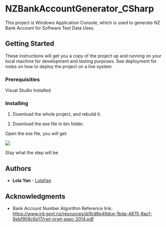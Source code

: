 # NZBankAccountGenerator_CSharp 

This project is Windows Application Console, which is used to generate NZ Bank Account for Software Test Data Uses.

## Getting Started

These instructions will get you a copy of the project up and running on your local machine for development and testing purposes. See deployment for notes on how to deploy the project on a live system.

### Prerequisities

Visual Studio Installed


### Installing

1. Download the whole project, and rebuild it.

2. Download the exe file in bin folder.

Open the exe file, you will get:
<p align="left">
  <img src="https://github.com/LolaYan/img/blob/master/NZ%20Bank%20Generator.JPG"/>
</p>
Stay what the step will be


## Authors

* **Lola Yan** - [LolaYan](https://github.com/LolaYan)



## Acknowledgments

* Bank Account Number Algorithm Reference link: https://www.ird.govt.nz/resources/d/8/d8e49dce-1bda-4875-8acf-9ebf908c6e17/rwt-nrwt-spec-2014.pdf
